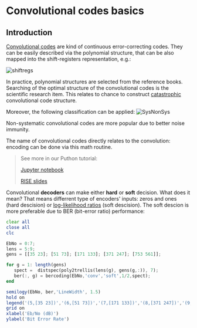 
# Convolutional codes basics 

## Introduction

[Convolutional codes](https://en.wikipedia.org/wiki/Convolutional_code) are kind of continuous error-correcting codes. They can be easily described via the polynomial structure, that can be also mapped into the shift-registers representation, e.g.:

![shiftregs](https://raw.githubusercontent.com/kirlf/CSP/master/FEC/assets/shift_regs.png)

In practice, polynomial structures are selected from the reference books. Searching of the optimal structure of the convolutional codes is the scientific research item. This relates to chance to construct [catastrophic](https://www.mathworks.com/help/comm/ref/iscatastrophic.html) convolutional code structure.  

Moreover, the following classification can be applied:
![SysNonSys](https://raw.githubusercontent.com/kirlf/CSP/master/FEC/assets/syst-nonsyst.png)

Non-systematic convolutional codes are more popular due to better noise immunity.

The name of convolutional codes directly relates to the convolution: encoding can be done via this math routine.

> See more in our Puthon tutorial:
>
> [Jupyter notebook](https://github.com/kirlf/CSP/blob/master/FEC/Convolutional_encoder.ipynb)
>
> [RISE slides](https://www.dropbox.com/s/gt3bsjy7yw5fmse/Convolutional_codes.slides.html?dl=0)

Convolutional **decoders** can make either **hard** or **soft** decision. What does it mean? That means differrent type of encoders' inputs: zeros and ones (hard descision) or [log-likelihood ratios](https://www.mathworks.com/help/comm/ug/digital-modulation.html#brc6yjx) (soft descision). The soft descion is more preferable due to BER (bit-error ratio) performance:



``` octave
clear all
close all
clc

EbNo = 0:7;
lens = 5:9;
gens = [[35 23]; [51 73]; [171 133]; [371 247]; [753 561]];

for g = 1: length(gens)
   spect =  distspec(poly2trellis(lens(g), gens(g,:)), 7);
   ber(:, g) = bercoding(EbNo,'conv','soft',1/2,spect);
end

semilogy(EbNo, ber,'LineWidth', 1.5)
hold on
legend('(5,[35 23])','(6,[51 73])','(7,[171 133])','(8,[371 247])','(9,[753 561])','location','best')
grid on
xlabel('Eb/No (dB)')
ylabel('Bit Error Rate')
```
